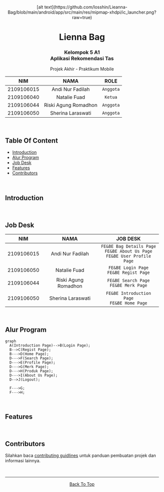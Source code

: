 
<!-- # lienna_bag

A new Flutter project.

## Getting Started

This project is a starting point for a Flutter application.

A few resources to get you started if this is your first Flutter project:

- [Lab: Write your first Flutter app](https://docs.flutter.dev/get-started/codelab)
- [Cookbook: Useful Flutter samples](https://docs.flutter.dev/cookbook)

For help getting started with Flutter development, view the
[online documentation](https://docs.flutter.dev/), which offers tutorials,
samples, guidance on mobile development, and a full API reference. -->


<!-- inspire README PROJECTS -->

<!-- https://github.com/ma-shamshiri/Spam-Detector/blob/master/README.md -->
<!-- https://github.com/aregtech/areg-sdk/blob/master/README.md -->


<a name="top"></a>

<div align="center">
[alt text](https://github.com/losshin/Lieanna-Bag/blob/main/android/app/src/main/res/mipmap-xhdpi/ic_launcher.png?raw=true)

# Lienna Bag
### Kelompok 5 A1<br>Aplikasi Rekomendasi Tas
<p>Projek Akhir - Praktikum Mobile</p>


| NIM | NAMA | ROLE |
|------------|:----------------------:|:---------:|
| 2109106015 | Andi Nur Fadilah | `Anggota` |
| 2109106040 | Natalie Fuad | `Ketua` |
| 2109106044 | Riski Agung Romadhon | `Anggota` |
| 2109106050 | Sherina Laraswati | `Anggota` |
<br>
</div>


## Table Of Content
 - [Introduction](#introduction)
 - [Alur Program](#alur-program)
 - [Job Desk](#job-desk)
 - [Features](#features)
 - [Contributors](#contributors)

<br>

## Introduction
<!-- tentang aplikasi -->

<br>

## Job Desk

| NIM | NAMA | JOB DESK |
|-----|:--------------------:|:--------: |
| 2109106015 | Andi Nur Fadilah |`FE&BE Bag Details Page`<br>`FE&BE About Us Page`<br>`FE&BE User Profile Page`|
| 2109106050 | Natalie Fuad |`FE&BE Login Page`<br>`FE&BE Regist Page`|
| 2109106044 | Riski Agung Romadhon |`FE&BE Search Page`<br>`FE&BE Merk Page`|
| 2109106050 | Sherina Laraswati |`FE&BE Introduction Page`<br>`FE&BE Home Page`|

<br>

## Alur Program
```mermaid
graph
  A(Introduction Page)-->B(Login Page);
  B-->C(Regist Page);
  B--->D(Home Page);
  D--->F(Search Page);
  D--->E(Profile Page);
  D--->G(Merk Page);
  D--->H(Produk Page);
  D--->I(About Us Page);
  D-->J(Logout);

  F--->G;
  F--->H;
```

<br>

## Features


<br>

## Contributors
Silahkan baca [contributing guidlines](CONTRIBUTING.md) untuk panduan pembuatan projek dan informasi lainnya.


<br>
<div align="center">
<hr>
  
[Back To Top](top)
</div>
